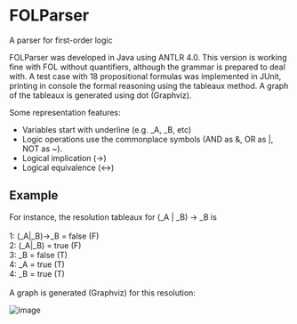 # FOLParser
A parser for first-order logic

FOLParser was developed in Java using ANTLR 4.0. This version is working fine with FOL without quantifiers, although the grammar is prepared to deal with. A test case with 18 propositional formulas was implemented in JUnit, printing in console the formal reasoning using the tableaux method. A graph of the tableaux is generated using dot (Graphviz).   

Some representation features:
- Variables start with underline (e.g. _A, _B, etc)
- Logic operations use the commonplace symbols (AND as &, OR as |, NOT as ~). 
- Logical implication (->)
- Logical equivalence (<->)

<H2>Example</H2>
For instance, the resolution tableaux for (_A | _B) -> _B  is<BR><BR>
1: (_A|_B)->_B = false (F)<BR>
2:    (_A|_B) = true (F)<BR>
3:       _B = false (T)<BR>
4:          _A = true (T)<BR>
4:          _B = true (T)<BR>
<BR>
A graph is generated (Graphviz) for this resolution:<BR>

![image](https://user-images.githubusercontent.com/10674874/141703088-d91629ae-c604-4893-9e99-ce5fa5b3319c.png)

